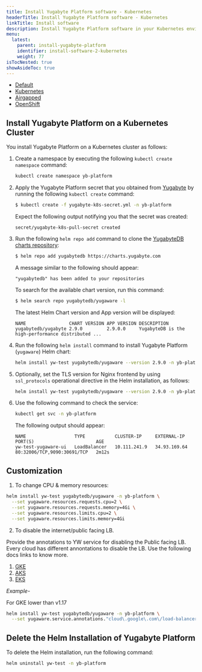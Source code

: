 ```yaml
---
title: Install Yugabyte Platform software - Kubernetes
headerTitle: Install Yugabyte Platform software - Kubernetes
linkTitle: Install software
description: Install Yugabyte Platform software in your Kubernetes environment.
menu:
  latest:
    parent: install-yugabyte-platform
    identifier: install-software-2-kubernetes
    weight: 77
isTocNested: true
showAsideToc: true
---
```


<ul class="nav nav-tabs-alt nav-tabs-yb">

  <li >
    <a href="/latest/yugabyte-platform/install-yugabyte-platform/install-software/default" class="nav-link">
      <i class="fas fa-cloud"></i>
      Default
    </a>
  </li>

  <li>
    <a href="/latest/yugabyte-platform/install-yugabyte-platform/install-software/kubernetes" class="nav-link active">
      <i class="fas fa-cubes" aria-hidden="true"></i>
      Kubernetes
    </a>
  </li>

  <li >
    <a href="/latest/yugabyte-platform/install-yugabyte-platform/install-software/airgapped" class="nav-link">
      <i class="fas fa-unlink"></i>
      Airgapped
    </a>
  </li>

<li >
    <a href="/latest/yugabyte-platform/install-yugabyte-platform/install-software/openshift" class="nav-link">
      <i class="fas fa-cubes"></i> OpenShift </a>
  </li>

</ul>

## Install Yugabyte Platform on a Kubernetes Cluster

You install Yugabyte Platform on a Kubernetes cluster as follows:

1. Create a namespace by executing the following `kubectl create namespace` command:

    ```sh
    kubectl create namespace yb-platform
    ```

2. Apply the Yugabyte Platform secret that you obtained from [Yugabyte](https://www.yugabyte.com/platform/#request-trial-form) by running the following `kubectl create` command:

    ```sh
    $ kubectl create -f yugabyte-k8s-secret.yml -n yb-platform
    ```

    Expect the following output notifying you that the secret was created:

    ```
    secret/yugabyte-k8s-pull-secret created
    ```

3. Run the following `helm repo add` command to clone the [YugabyteDB charts repository](https://charts.yugabyte.com/):

    ```sh
    $ helm repo add yugabytedb https://charts.yugabyte.com
    ```

    A message similar to the following should appear:

    ```
    "yugabytedb" has been added to your repositories
    ```

    To search for the available chart version, run this command:

    ```sh
    $ helm search repo yugabytedb/yugaware -l
    ```

    The latest Helm Chart version and App version will be displayed:

    ```
    NAME                CHART VERSION APP VERSION DESCRIPTION
    yugabytedb/yugabyte 2.9.0         2.9.0.0     YugabyteDB is the high-performance distributed ...
    ```

4. Run the following `helm install` command to install Yugabyte Platform (`yugaware`) Helm chart:

    ```sh
    helm install yw-test yugabytedb/yugaware --version 2.9.0 -n yb-platform --wait
    ```

5. Optionally, set the TLS version for Nginx frontend by using `ssl_protocols` operational directive in the Helm installation, as follows:

    ```sh
    helm install yw-test yugabytedb/yugaware --version 2.9.0 -n yb-platform --wait --set tls.sslProtocols="TLSv1.2"
    ```

6. Use the following command to check the service:

    ```sh
    kubectl get svc -n yb-platform
    ```
    The following output should appear:

    ```
    NAME                  TYPE           CLUSTER-IP     EXTERNAL-IP    PORT(S)                       AGE
    yw-test-yugaware-ui   LoadBalancer   10.111.241.9   34.93.169.64   80:32006/TCP,9090:30691/TCP   2m12s
    ```

## Customization

1. To change CPU & memory resources:

  ```sh
  helm install yw-test yugabytedb/yugaware -n yb-platform \
    --set yugaware.resources.requests.cpu=2 \
    --set yugaware.resources.requests.memory=4Gi \
    --set yugaware.resources.limits.cpu=2 \
    --set yugaware.resources.limits.memory=4Gi
  ```

2. To disable the internet/public facing LB.

  Provide the annotations to YW service for disabling the Public facing LB. Every cloud has different annontations to disable the LB. Use the following docs links to know more.

  1. [GKE](https://cloud.google.com/kubernetes-engine/docs/how-to/internal-load-balancing)
  2. [AKS](https://docs.microsoft.com/en-us/azure/aks/internal-lb)
  3. [EKS](https://docs.aws.amazon.com/eks/latest/userguide/load-balancing.html)

  *Example-*

  For GKE lower than v1.17

  ```sh
  helm install yw-test yugabytedb/yugaware -n yb-platform \
    --set yugaware.service.annotations."cloud\.google\.com\/load-balancer-type"="Internal"
  ```

## Delete the Helm Installation of Yugabyte Platform

To delete the Helm installation, run the following command:

```sh
helm uninstall yw-test -n yb-platform
```
